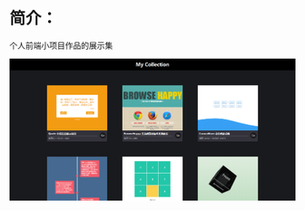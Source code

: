 # 简介：
个人前端小项目作品的展示集

![](https://github.com/shencss/ReactDemo/raw/master/collection-react/src/drawable/collection.png)
